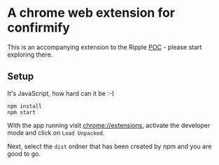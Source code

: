 # A chrome web extension for confirmify

This is an accompanying extension to the Ripple [POC](https://github.com/deep-ink-ventures/xrp-confirmify-poc/blob/main/README.md) - please start exploring there.

## Setup
It's JavaScript, how hard can it be :-)

```shell
npm install
npm start
```

With the app running visit [chrome://extensions](chrome://extensions), activate the developer mode and click on `Load Unpacked`.

Next, select the `dist` ordner that has been created by npm and you are good to go. 


